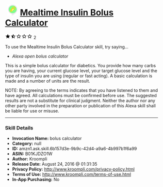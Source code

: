 # &nbsp;<img src="skill_icon" alt="Mealtime Insulin Bolus Calculator icon" width="36"> [Mealtime Insulin Bolus Calculator](http://alexa.amazon.com/#skills/amzn1.ask.skill.6b157d3e-9b9c-42d4-a9a6-4b997b1f6a99)
![1.9 stars](../../images/ic_star_black_18dp_1x.png)![1.9 stars](../../images/ic_star_half_black_18dp_1x.png)![1.9 stars](../../images/ic_star_border_black_18dp_1x.png)![1.9 stars](../../images/ic_star_border_black_18dp_1x.png)![1.9 stars](../../images/ic_star_border_black_18dp_1x.png) 2

To use the Mealtime Insulin Bolus Calculator skill, try saying...

* *Alexa open bolus calculator*

This is a simple bolus calculator for diabetics. You provide how many carbs you are having, your current glucose level, your target glucose level and the type of insulin you are using (regular or fast acting). A basic calculation is made and a number of units are the result. 

NOTE: By agreeing to the terms indicates that you have listened to them and have agreed. All calculations must be confirmed before use. The suggested results are not a substitute for clinical judgment. Neither the author nor any other party involved in the preparation or publication of this Alexa skill shall be liable for use or misuse.

***

### Skill Details

* **Invocation Name:** bolus calculator
* **Category:** null
* **ID:** amzn1.ask.skill.6b157d3e-9b9c-42d4-a9a6-4b997b1f6a99
* **ASIN:** B01KJDZO1W
* **Author:** Kroompli
* **Release Date:** August 24, 2016 @ 01:31:35
* **Privacy Policy:** http://www.kroompli.com/privacy-policy.html
* **Terms of Use:** http://www.kroompli.com/terms-of-use.html
* **In-App Purchasing:** No
